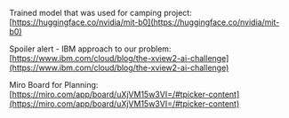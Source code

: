 Trained model that was used for camping project: [https://huggingface.co/nvidia/mit-b0](https://huggingface.co/nvidia/mit-b0)

Spoiler alert - IBM approach to our problem: [https://www.ibm.com/cloud/blog/the-xview2-ai-challenge](https://www.ibm.com/cloud/blog/the-xview2-ai-challenge)


Miro Board for Planning: [https://miro.com/app/board/uXjVM15w3VI=/#tpicker-content](https://miro.com/app/board/uXjVM15w3VI=/#tpicker-content)
